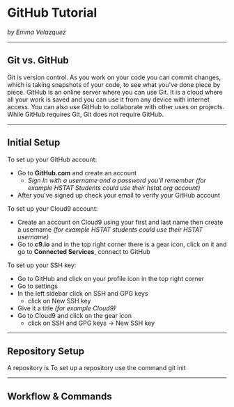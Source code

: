 # GitHub Tutorial

_by Emma Velazquez_

---
## Git vs. GitHub
Git is version control. As you work on your code you can commit changes, which is taking snapshots of your code, to see what you've done piece by piece. GitHub is an online server where you can use Git. It is a cloud where all your work is saved and you can use it from any device with internet access. You can also use GitHub to collaborate with other uses on projects. While GitHub requires Git, Git does not require GitHub.





---
## Initial Setup
To set up your GitHub account:   
* Go to **GitHub.com** and create an account  
    * _Sign In with a username and a password you'll remember (for example HSTAT Students could use their hstat.org account)_
* After you've signed up check your email to verify your GitHub account

To set up your Cloud9 account:
* Create an account on Cloud9 using your first and last name then create a username _(for example HSTAT students could use their HSTAT username)_
* Go to **c9.io** and in the top right corner there is a gear icon, click on it and go to **Connected Services**, connect to GitHub

To set up your SSH key:
* Go to GitHub and click on your profile icon in the top right corner
* Go to settings
* In the left sidebar click on SSH and GPG keys
    * click on New SSH key
* Give it a title _(for example Cloud9)_
* Go to Cloud9 and click on the gear icon 
    * click on SSH and GPG keys ->  New SSH key
---
## Repository Setup
A repository is 
To set up a repository use the command git init


---
## Workflow & Commands
